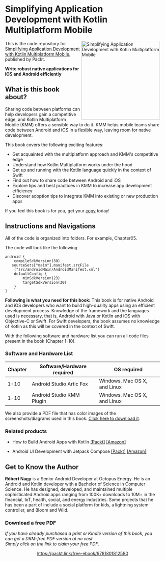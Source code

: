 


# Simplifying Application Development with Kotlin Multiplatform Mobile

<a href="https://www.packtpub.com/product/simplifying-application-development-with-kotlin-multiplatform-mobile/9781801812580"><img src="https://static.packt-cdn.com/products/9781801812580/cover/smaller" alt="Simplifying Application Development with Kotlin Multiplatform Mobile" height="256px" align="right"></a>

This is the code repository for [Simplifying Application Development with Kotlin Multiplatform Mobile](https://www.packtpub.com/product/simplifying-application-development-with-kotlin-multiplatform-mobile/9781801812580), published by Packt.

**Write robust native applications for iOS and Android efficiently**

## What is this book about?
Sharing code between platforms can help developers gain a competitive edge, and Kotlin Multiplatform Mobile (KMM) offers a sensible way to do it. KMM helps mobile teams share code between Android and iOS in a flexible way, leaving room for native development.

This book covers the following exciting features:
* Get acquainted with the multiplatform approach and KMM's competitive edge
* Understand how Kotlin Multiplatform works under the hood
* Get up and running with the Kotlin language quickly in the context of Swift
* Find out how to share code between Android and iOS
* Explore tips and best practices in KMM to increase app development efficiency
* Discover adoption tips to integrate KMM into existing or new production apps

If you feel this book is for you, get your [copy](https://www.amazon.com/Simplifying-Application-Development-Kotlin-Multiplatform/dp/1801812586) today!


## Instructions and Navigations
All of the code is organized into folders. For example, Chapter05.

The code will look like the following:
```
android {
    compileSdkVersion(30)
   sourceSets["main"].manifest.srcFile
    ("src/androidMain/AndroidManifest.xml")
    defaultConfig {
        minSdkVersion(23)
        targetSdkVersion(30)
    }
}
```

**Following is what you need for this book:**
This book is for native Android and iOS developers who want to build high-quality apps using an efficient development process. Knowledge of the framework and the languages used is necessary, that is, Android with Java or Kotlin and iOS with Objective-C or Swift. For Swift developers, the book assumes no knowledge of Kotlin as this will be covered in the context of Swift.

With the following software and hardware list you can run all code files present in the book (Chapter 1-10).

### Software and Hardware List
| Chapter | Software/Hardware required | OS required |
| -------- | ------------------------------------ | ----------------------------------- |
| 1-10 | Android Studio Artic Fox | Windows, Mac OS X, and Linux |
| 1-10 | Android Studio KMM Plugin| Windows, Mac OS X, and Linux |


We also provide a PDF file that has color images of the screenshots/diagrams used in this book. [Click here to download it](https://static.packt-cdn.com/downloads/9781801812580_ColorImages.pdf).

### Related products
* How to Build Android Apps with Kotlin [[Packt]](https://www.packtpub.com/product/how-to-build-android-apps-with-kotlin/9781838984113) [[Amazon]](https://www.amazon.com/Build-Android-Apps-Kotlin-hands/dp/1838984119)

* Android UI Development with Jetpack Compose [[Packt]](https://www.packtpub.com/product/android-ui-development-with-jetpack-compose/9781801812160) [[Amazon]](https://www.amazon.com/Android-Development-Jetpack-Compose-declarative-dp-1801812160/dp/1801812160/ref=mt_other?_encoding=UTF8&me=&qid=)


## Get to Know the Author
**Róbert Nagy**
is a Senior Android Developer at Octopus Energy. He is an Android and Kotlin developer with a Bachelor of Science in Computer Science. He has designed, developed, and maintained multiple sophisticated Android apps ranging from 100K+ downloads to 10M+ in the financial, IoT, health, social, and energy industries. Some projects that he has been a part of include a social platform for kids, a lightning system controller, and Bloom and Wild.
### Download a free PDF

 <i>If you have already purchased a print or Kindle version of this book, you can get a DRM-free PDF version at no cost.<br>Simply click on the link to claim your free PDF.</i>
<p align="center"> <a href="https://packt.link/free-ebook/9781801812580">https://packt.link/free-ebook/9781801812580 </a> </p>